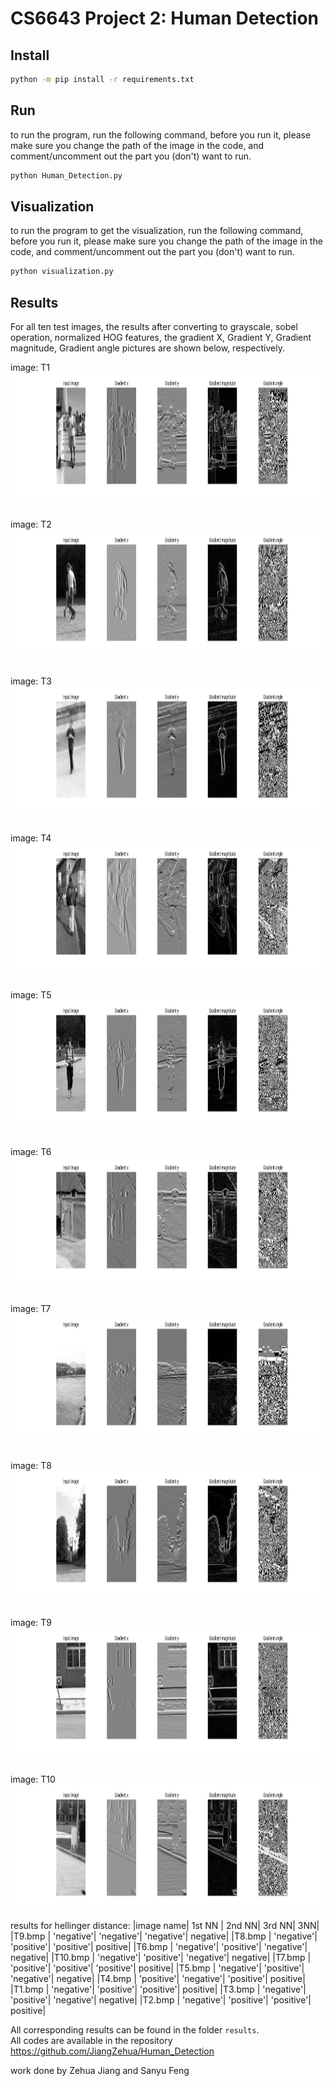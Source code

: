# CS6643 Project 2: Human Detection
## Install
```bash
python -m pip install -r requirements.txt
```

## Run
to run the program, run the following command, before you run it, please make sure you change the path of the image in the code, and comment/uncomment out the part you (don't) want to run.
```bash
python Human_Detection.py
```

## Visualization
to run the program to get the visualization, run the following command, before you run it, please make sure you change the path of the image in the code, and comment/uncomment out the part you (don't) want to run.
```bash
python visualization.py
```

## Results
<!-- put 3 images in a row with footnote-->

For all ten test images, the results after converting to grayscale, sobel operation, normalized HOG features, the gradient X, Gradient Y, Gradient magnitude, Gradient angle pictures are shown below, respectively.
<!-- Put the original image in a row with text on the right. -->

image: T1
<img src="outputs/Gradient Magnitude and angle of test images/T1.png" width="1000" height="200" />

\
image: T2
<img src="outputs/Gradient Magnitude and angle of test images/T2.png" width="1000" height="200" />

\
image: T3
<img src="outputs/Gradient Magnitude and angle of test images/T3.png" width="1000" height="200" />

\
image: T4
<img src="outputs/Gradient Magnitude and angle of test images/T4.png" width="1000" height="200" />

\
image: T5
<img src="outputs/Gradient Magnitude and angle of test images/T5.png" width="1000" height="200" />

\
image: T6
<img src="outputs/Gradient Magnitude and angle of test images/T6.png" width="1000" height="200" />

\
image: T7
<img src="outputs/Gradient Magnitude and angle of test images/T7.png" width="1000" height="200" />

\
image: T8
<img src="outputs/Gradient Magnitude and angle of test images/T8.png" width="1000" height="200" />

\
image: T9
<img src="outputs/Gradient Magnitude and angle of test images/T9.png" width="1000" height="200" />

\
image: T10
<img src="outputs/Gradient Magnitude and angle of test images/T10.png" width="1000" height="200" />

results for hellinger distance:
|image name|    1st NN |     2nd NN|     3rd NN|      3NN|
|T9.bmp	   | 'negative'| 'negative'| 'negative'|  negative|
|T8.bmp	   | 'negative'| 'positive'| 'positive'|	positive|
|T6.bmp	   | 'negative'| 'positive'| 'negative'|	negative|
|T10.bmp	 | 'negative'| 'positive'| 'negative'|	negative|
|T7.bmp	   | 'positive'| 'positive'| 'positive'| 	positive|
|T5.bmp	   | 'negative'| 'positive'| 'negative'| 	negative|
|T4.bmp	   | 'positive'| 'negative'| 'positive'|	positive|
|T1.bmp	   | 'negative'| 'positive'| 'positive'|	positive|
|T3.bmp	   | 'negative'| 'positive'| 'negative'|	negative|
|T2.bmp	   | 'negative'| 'positive'| 'positive'|	positive|

All corresponding results can be found in the folder `results`.
\
All codes are available in the repository https://github.com/JiangZehua/Human_Detection

work done by Zehua Jiang and Sanyu Feng

